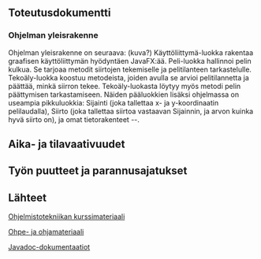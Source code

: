 ## Toteutusdokumentti

### Ohjelman yleisrakenne

Ohjelman yleisrakenne on seuraava: (kuva?)
Käyttöliittymä-luokka rakentaa graafisen käyttöliittymän hyödyntäen JavaFX:ää. Peli-luokka hallinnoi pelin kulkua. Se tarjoaa metodit siirtojen tekemiselle ja pelitilanteen tarkastelulle. Tekoäly-luokka koostuu metodeista, joiden avulla se arvioi pelitilannetta ja päättää, minkä siirron tekee. Tekoäly-luokasta löytyy myös metodi pelin päättymisen tarkastamiseen.
Näiden pääluokkien lisäksi ohjelmassa on useampia pikkuluokkia: Sijainti (joka tallettaa x- ja y-koordinaatin pelilaudalla), Siirto (joka tallettaa siirtoa vastaavan Sijainnin, ja arvon kuinka hyvä siirto on), ja omat tietorakenteet --.

## Aika- ja tilavaativuudet

## Työn puutteet ja parannusajatukset

## Lähteet
[Ohjelmistotekniikan kurssimateriaali](https://github.com/mluukkai/ohjelmistotekniikka-kevat-2020)

[Ohpe- ja ohjamateriaali](https://ohjelmointi-s19.mooc.fi/)

[Javadoc-dokumentaatiot](https://docs.oracle.com/javase/7/docs/api/overview-summary.html)
